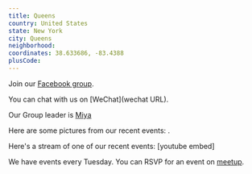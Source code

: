 ```yaml
---
title: Queens
country: United States
state: New York
city: Queens
neighborhood: 
coordinates: 38.633686, -83.4388
plusCode:
---
```

Join our [Facebook group](https://www.facebook.com/groups/free.code.camp.queens.ny).

You can chat with us on [WeChat](wechat URL).

Our Group leader is [Miya](freecodecamp.org/miya)

Here are some pictures from our recent events:
![]().

Here's a stream of one of our recent events:
[youtube embed]

We have events every Tuesday. You can RSVP for an event on [meetup](meetupurl).
